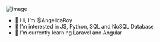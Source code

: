 ![image](https://img.freepik.com/vector-gratis/desarrollo-software-codificacion-web-concepto-programacion-computadoras-portatiles-diseno-sitios-web-codificacion-trabajo-remoto-hogar_3482-5615.jpg)
- 👋 Hi, I’m @AngelicaRoy
- 👀 I’m interested in JS, Python, SQL and NoSQL Database
- 🌱 I’m currently learning Laravel and Angular
<!---
AngelicaRoy/AngelicaRoy is a ✨ special ✨ repository because its `README.md` (this file) appears on your GitHub profile.
You can click the Preview link to take a look at your changes.
--->
